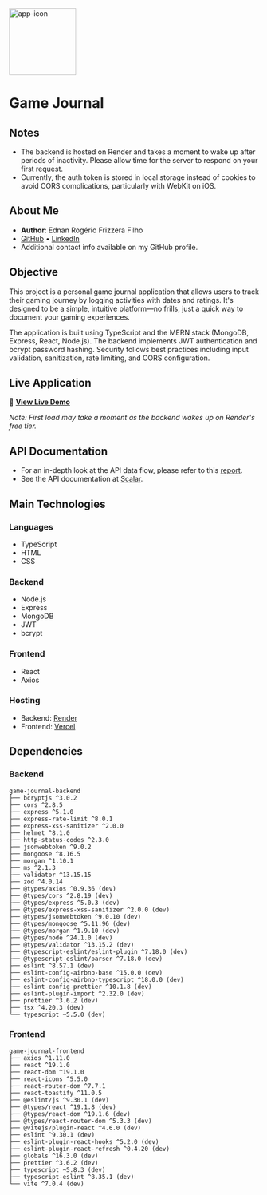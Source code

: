 <img width="134" height="134" alt="app-icon" src="https://github.com/user-attachments/assets/84578ae2-25b7-45f6-907e-5b502b532119" />

# Game Journal

## Notes

- The backend is hosted on Render and takes a moment to wake up after periods
  of inactivity. Please allow time for the server to respond on your first request.
- Currently, the auth token is stored in local storage instead of cookies to
  avoid CORS complications, particularly with WebKit on iOS.

## About Me

- **Author**: Ednan Rogério Frizzera Filho
- [GitHub](https://github.com/ednanf) • [LinkedIn](https://www.linkedin.com/in/ednanrff/)
- Additional contact info available on my GitHub profile.

## Objective

This project is a personal game journal application that allows users to track their gaming journey by logging
activities with dates and ratings. It's designed to be a simple, intuitive platform—no frills, just a quick way to
document your gaming experiences.

The application is built using TypeScript and the MERN stack (MongoDB, Express, React, Node.js). The backend implements
JWT authentication and bcrypt password hashing. Security follows best practices including input validation,
sanitization, rate limiting, and CORS configuration.

## Live Application

🚀 **[View Live Demo]()**

*Note: First load may take a moment as the backend wakes up on Render's free tier.*

## API Documentation

- For an in-depth look at the API data flow, please refer to this [report]().
- See the API documentation
  at [Scalar](https://registry.scalar.com/@ednan-frizzera-dev-team/apis/game-journal-api/latest).

## Main Technologies

### Languages

- TypeScript
- HTML
- CSS

### Backend

- Node.js
- Express
- MongoDB
- JWT
- bcrypt

### Frontend

- React
- Axios

### Hosting

- Backend: [Render](https://render.com/)
- Frontend: [Vercel](https://vercel.com)

## Dependencies

### Backend

```plaintext
game-journal-backend
├── bcryptjs ^3.0.2
├── cors ^2.8.5
├── express ^5.1.0
├── express-rate-limit ^8.0.1
├── express-xss-sanitizer ^2.0.0
├── helmet ^8.1.0
├── http-status-codes ^2.3.0
├── jsonwebtoken ^9.0.2
├── mongoose ^8.16.5
├── morgan ^1.10.1
├── ms ^2.1.3
├── validator ^13.15.15
├── zod ^4.0.14
├── @types/axios ^0.9.36 (dev)
├── @types/cors ^2.8.19 (dev)
├── @types/express ^5.0.3 (dev)
├── @types/express-xss-sanitizer ^2.0.0 (dev)
├── @types/jsonwebtoken ^9.0.10 (dev)
├── @types/mongoose ^5.11.96 (dev)
├── @types/morgan ^1.9.10 (dev)
├── @types/node ^24.1.0 (dev)
├── @types/validator ^13.15.2 (dev)
├── @typescript-eslint/eslint-plugin ^7.18.0 (dev)
├── @typescript-eslint/parser ^7.18.0 (dev)
├── eslint ^8.57.1 (dev)
├── eslint-config-airbnb-base ^15.0.0 (dev)
├── eslint-config-airbnb-typescript ^18.0.0 (dev)
├── eslint-config-prettier ^10.1.8 (dev)
├── eslint-plugin-import ^2.32.0 (dev)
├── prettier ^3.6.2 (dev)
├── tsx ^4.20.3 (dev)
└── typescript ~5.5.0 (dev)
```

### Frontend

```plaintext
game-journal-frontend
├── axios ^1.11.0
├── react ^19.1.0
├── react-dom ^19.1.0
├── react-icons ^5.5.0
├── react-router-dom ^7.7.1
├── react-toastify ^11.0.5
├── @eslint/js ^9.30.1 (dev)
├── @types/react ^19.1.8 (dev)
├── @types/react-dom ^19.1.6 (dev)
├── @types/react-router-dom ^5.3.3 (dev)
├── @vitejs/plugin-react ^4.6.0 (dev)
├── eslint ^9.30.1 (dev)
├── eslint-plugin-react-hooks ^5.2.0 (dev)
├── eslint-plugin-react-refresh ^0.4.20 (dev)
├── globals ^16.3.0 (dev)
├── prettier ^3.6.2 (dev)
├── typescript ~5.8.3 (dev)
├── typescript-eslint ^8.35.1 (dev)
└── vite ^7.0.4 (dev)
```
